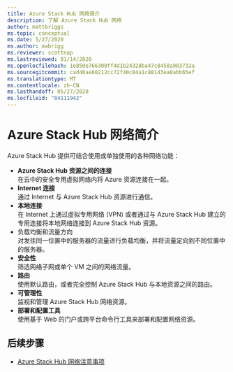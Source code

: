 ```yaml
---
title: Azure Stack Hub 网络简介
description: 了解 Azure Stack Hub 网络
author: mattbriggs
ms.topic: conceptual
ms.date: 5/27/2020
ms.author: mabrigg
ms.reviewer: scottnap
ms.lastreviewed: 01/14/2020
ms.openlocfilehash: 1e850e766300ff4d1b24328ba47c8458a903732a
ms.sourcegitcommit: cad40ae88212cc72f40c84a1c88143ea0abb65ef
ms.translationtype: MT
ms.contentlocale: zh-CN
ms.lasthandoff: 05/27/2020
ms.locfileid: "84111942"
---
```

# <a name="introduction-to-azure-stack-hub-networking"></a>Azure Stack Hub 网络简介

Azure Stack Hub 提供可结合使用或单独使用的各种网络功能：

- **Azure Stack Hub 资源之间的连接**  
    在云中的安全专用虚拟网络内将 Azure 资源连接在一起。
- **Internet 连接**  
    通过 Internet 与 Azure Stack Hub 资源进行通信。
- **本地连接**  
    在 Internet 上通过虚拟专用网络 (VPN) 或者通过与 Azure Stack Hub 建立的专用连接将本地网络连接到 Azure Stack Hub 资源。
- 负载均衡和流量方向   
    对发往同一位置中的服务器的流量进行负载均衡，并将流量定向到不同位置中的服务器。
- **安全性**  
    筛选网络子网或单个 VM 之间的网络流量。
- **路由**  
    使用默认路由，或者完全控制 Azure Stack Hub 与本地资源之间的路由。
- **可管理性**  
    监视和管理 Azure Stack Hub 网络资源。
- **部署和配置工具**  
    使用基于 Web 的门户或跨平台命令行工具来部署和配置网络资源。


## <a name="next-steps"></a>后续步骤

* [Azure Stack Hub 网络注意事项](azure-stack-network-differences.md)